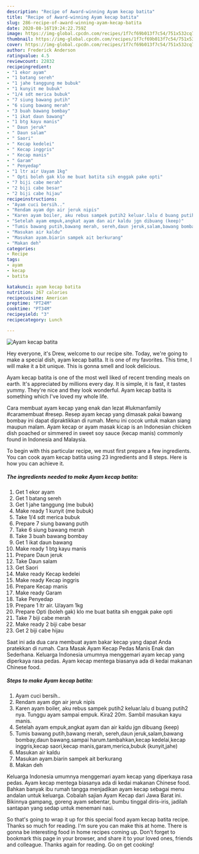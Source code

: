 ```yaml
---
description: "Recipe of Award-winning Ayam kecap batita"
title: "Recipe of Award-winning Ayam kecap batita"
slug: 286-recipe-of-award-winning-ayam-kecap-batita
date: 2020-08-16T19:24:22.759Z
image: https://img-global.cpcdn.com/recipes/1f7cf69b013f7c54/751x532cq70/ayam-kecap-batita-foto-resep-utama.jpg
thumbnail: https://img-global.cpcdn.com/recipes/1f7cf69b013f7c54/751x532cq70/ayam-kecap-batita-foto-resep-utama.jpg
cover: https://img-global.cpcdn.com/recipes/1f7cf69b013f7c54/751x532cq70/ayam-kecap-batita-foto-resep-utama.jpg
author: Frederick Anderson
ratingvalue: 4.5
reviewcount: 22832
recipeingredient:
- "1 ekor ayam"
- "1 batang sereh"
- "1 jahe tanggung me bubuk"
- "1 kunyit me bubuk"
- "1/4 sdt merica bubuk"
- "7 siung bawang putih"
- "6 siung bawang merah"
- "3 buah bawang bombay"
- "1 ikat daun bawang"
- "1 btg kayu manis"
- " Daun jeruk"
- " Daun salam"
- " Saori"
- " Kecap kedelei"
- " Kecap inggris"
- " Kecap manis"
- " Garam"
- " Penyedap"
- "1 ltr air Uayam 1kg"
- " Opti boleh gak klo me buat batita sih enggak pake opti"
- "7 biji cabe merah"
- "2 biji cabe besar"
- "2 biji cabe hijau"
recipeinstructions:
- "Ayam cuci bersih.."
- "Rendam ayam dgn air jeruk nipis"
- "Karen ayam boiler, aku rebus sampek putih2 keluar.lalu d buang putih2 nya. Tunggu ayam sampai empuk. Kira2 20m. Sambil masukan kayu manis."
- "Setelah ayam empuk,angkat ayam dan air kaldu jgn dibuang (keep)"
- "Tumis bawang putih,bawang merah, sereh,daun jeruk,salam,bawang bombay,daun bawang.sampai harum.tambahkan,kecap kedelai,kecap inggris,kecap saori,kecap manis,garam,merica,bubuk (kunyit,jahe)"
- "Masukan air kaldu"
- "Masukan ayam.biarin sampek ait berkurang"
- "Makan deh"
categories:
- Recipe
tags:
- ayam
- kecap
- batita

katakunci: ayam kecap batita 
nutrition: 267 calories
recipecuisine: American
preptime: "PT24M"
cooktime: "PT34M"
recipeyield: "3"
recipecategory: Lunch

---
```



![Ayam kecap batita](https://img-global.cpcdn.com/recipes/1f7cf69b013f7c54/751x532cq70/ayam-kecap-batita-foto-resep-utama.jpg)

Hey everyone, it's Drew, welcome to our recipe site. Today, we're going to make a special dish, ayam kecap batita. It is one of my favorites. This time, I will make it a bit unique. This is gonna smell and look delicious.

Ayam kecap batita is one of the most well liked of recent trending meals on earth. It's appreciated by millions every day. It is simple, it is fast, it tastes yummy. They're nice and they look wonderful. Ayam kecap batita is something which I've loved my whole life.

Cara membuat ayam kecap yang enak dan lezat #lukmanfamily #caramembuat #resep. Resep ayam kecap yang dimasak pakai bawang bombay ini dapat dipraktikkan di rumah. Menu ini cocok untuk makan siang maupun malam. Ayam kecap or ayam masak kicap is an Indonesian chicken dish poached or simmered in sweet soy sauce (kecap manis) commonly found in Indonesia and Malaysia.


To begin with this particular recipe, we must first prepare a few ingredients. You can cook ayam kecap batita using 23 ingredients and 8 steps. Here is how you can achieve it.

<!--inarticleads1-->

##### The ingredients needed to make Ayam kecap batita:

1. Get 1 ekor ayam
1. Get 1 batang sereh
1. Get 1 jahe tanggung (me bubuk)
1. Make ready 1 kunyit (me bubuk)
1. Take 1/4 sdt merica bubuk
1. Prepare 7 siung bawang putih
1. Take 6 siung bawang merah
1. Take 3 buah bawang bombay
1. Get 1 ikat daun bawang
1. Make ready 1 btg kayu manis
1. Prepare  Daun jeruk
1. Take  Daun salam
1. Get  Saori
1. Make ready  Kecap kedelei
1. Make ready  Kecap inggris
1. Prepare  Kecap manis
1. Make ready  Garam
1. Take  Penyedap
1. Prepare 1 ltr air. U/ayam 1kg
1. Prepare  Opti (boleh gak) klo me buat batita sih enggak pake opti
1. Take 7 biji cabe merah
1. Make ready 2 biji cabe besar
1. Get 2 biji cabe hijau


Saat ini ada dua cara membuat ayam bakar kecap yang dapat Anda pratekkan di rumah. Cara Masak Ayam Kecap Pedas Manis Enak dan Sederhana. Keluarga Indonesia umumnya menggemari ayam kecap yang diperkaya rasa pedas. Ayam kecap mentega biasanya ada di kedai makanan Chinese food. 

<!--inarticleads2-->

##### Steps to make Ayam kecap batita:

1. Ayam cuci bersih..
1. Rendam ayam dgn air jeruk nipis
1. Karen ayam boiler, aku rebus sampek putih2 keluar.lalu d buang putih2 nya. Tunggu ayam sampai empuk. Kira2 20m. Sambil masukan kayu manis.
1. Setelah ayam empuk,angkat ayam dan air kaldu jgn dibuang (keep)
1. Tumis bawang putih,bawang merah, sereh,daun jeruk,salam,bawang bombay,daun bawang.sampai harum.tambahkan,kecap kedelai,kecap inggris,kecap saori,kecap manis,garam,merica,bubuk (kunyit,jahe)
1. Masukan air kaldu
1. Masukan ayam.biarin sampek ait berkurang
1. Makan deh


Keluarga Indonesia umumnya menggemari ayam kecap yang diperkaya rasa pedas. Ayam kecap mentega biasanya ada di kedai makanan Chinese food. Bahkan banyak ibu rumah tangga menjadikan ayam kecap sebagai menu andalan untuk keluarga. Cobalah sajian Ayam Kecap dari Jawa Barat ini. Bikinnya gampang, goreng ayam sebentar, bumbu tinggal diris-iris, jadilah santapan yang sedap untuk menemani nasi. 

So that's going to wrap it up for this special food ayam kecap batita recipe. Thanks so much for reading. I'm sure you can make this at home. There is gonna be interesting food in home recipes coming up. Don't forget to bookmark this page in your browser, and share it to your loved ones, friends and colleague. Thanks again for reading. Go on get cooking!

